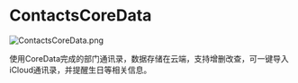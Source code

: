 # ContactsCoreData

![ContactsCoreData.png](http://www.zhangwu.tech/ContactsCoreData.png)

使用CoreData完成的部门通讯录，数据存储在云端，支持增删改查，可一键导入iCloud通讯录，并提醒生日等相关信息。